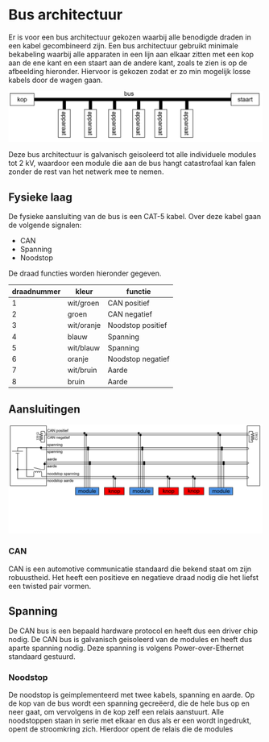 # Bus architectuur
Er is voor een bus architectuur gekozen waarbij alle benodigde draden in een kabel gecombineerd zijn. Een bus architectuur gebruikt minimale bekabeling waarbij alle apparaten in een lijn aan elkaar zitten met een kop aan de ene kant en een staart aan de andere kant, zoals te zien is op de afbeelding hieronder. Hiervoor is gekozen zodat er zo min mogelijk losse kabels door de wagen gaan.

![afbeelding van een bus architectuur. Een lijn met aan de ene kant een kop en aan de andere kant een staart. Tussen de kop en de staart zijn apparaten aan de bus verbonden.](./afbeeldingen/bus_architectuur.png)

Deze bus architectuur is galvanisch geisoleerd tot alle individuele modules tot 2 kV, waardoor een module die aan de bus hangt catastrofaal kan falen zonder de rest van het netwerk mee te nemen.

## Fysieke laag
De fysieke aansluiting van de bus is een CAT-5 kabel. Over deze kabel gaan de volgende signalen:

- CAN
- Spanning
- Noodstop

De draad functies worden hieronder gegeven.

| **draadnummer** 	| **kleur**  	| **functie**       	|
|-------------------|---------------|-----------------------|
| 1               	| wit/groen  	| CAN positief      	|
| 2               	| groen      	| CAN negatief      	|
| 3               	| wit/oranje 	| Noodstop positief 	|
| 4               	| blauw      	| Spanning            	|
| 5               	| wit/blauw  	| Spanning          	|
| 6               	| oranje     	| Noodstop negatief 	|
| 7               	| wit/bruin  	| Aarde             	|
| 8               	| bruin      	| Aarde             	|

## Aansluitingen

![ploatje](./afbeeldingen/detailed_bus.png)

### CAN
CAN is een automotive communicatie standaard die bekend staat om zijn robuustheid. Het heeft een positieve en negatieve draad nodig die het liefst een twisted pair vormen.

## Spanning
De CAN bus is een bepaald hardware protocol en heeft dus een driver chip nodig. De CAN bus is galvanisch geisoleerd van de modules en heeft dus aparte spanning nodig. Deze spanning is volgens Power-over-Ethernet standaard gestuurd.

### Noodstop
De noodstop is geimplementeerd met twee kabels, spanning en aarde. Op de kop van de bus wordt een spanning gecreëerd, die de hele bus op en neer gaat, om vervolgens in de kop zelf een relais aanstuurt. Alle noodstoppen staan in serie met elkaar en dus als er een wordt ingedrukt, opent de stroomkring zich. Hierdoor opent de relais die de modules 